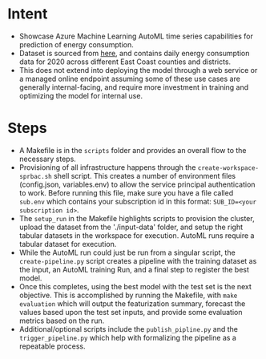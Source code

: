 # Intent
- Showcase Azure Machine Learning AutoML time series capabilities for prediction of energy consumption.
- Dataset is sourced from [here](http://mis.nyiso.com/public/P-58Blist.htm), and contains daily energy consumption
  data for 2020 across different East Coast counties and districts.
- This does not extend into deploying the model through a web service or a managed online endpoint assuming
  some of these use cases are generally internal-facing, and require more investment in training and
  optimizing the model for internal use.

# Steps
- A Makefile is in the ```scripts``` folder and provides an overall flow to the necessary steps.
- Provisioning of all infrastructure happens through the ```create-workspace-sprbac.sh``` shell script. This
  creates a number of environment files (config.json, variables.env) to allow the service principal
  authentication to work. Before running this file, make sure you have a file called ```sub.env``` which
  contains your subscription id in this format: ```SUB_ID=<your subscription id>```.
- The ```setup_run``` in the Makefile highlights scripts to provision the cluster, upload the dataset from the
  './input-data' folder, and setup the right tabular datasets in the workspace for execution. AutoML runs
  require a tabular dataset for execution.
- While the AutoML run could just be run from a singular script, the ```create-pipeline.py``` script creates a pipeline
  with the training dataset as the input, an AutoML training Run, and a final step to register the best model.
- Once this completes, using the best model with the test set is the next objective. This is accomplished by running the
  Makefile, with ```make evaluation``` which will output the featurization summary, forecast the values based
  upon the test set inputs, and provide some evaluation metrics based on the run.
- Additional/optional scripts include the ```publish_pipline.py``` and the ```trigger_pipeline.py``` which
  help with formalizing the pipeline as a repeatable process.
